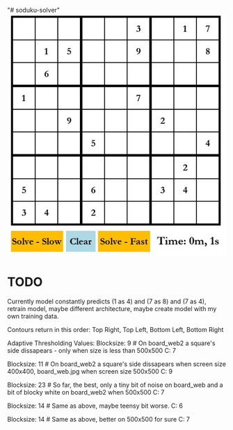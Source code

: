 "# soduku-solver" 
![Sudoku GUI](images/gui-img.jpg)

# TODO
Currently model constantly predicts (1 as 4) and (7 as 8) and (7 as 4), retrain model, maybe different architecture, maybe create model with my own training data.

Contours return in this order:
Top Right, Top Left, Bottom Left, Bottom Right

Adaptive Thresholding Values:
Blocksize: 9                 # On board_web2 a square's side dissapears - only when size is less than 500x500
C: 7
	
Blocksize: 11                # On board_web2 a square's side dissapears when screen size 400x400, board_web.jpg when screen size 500x500
C: 9                         

Blocksize: 23                # So far, the best, only a tiny bit of noise on board_web and a bit of blocky white on board_web2 when 500x500
C: 7

Blocksize: 14               # Same as above, maybe teensy bit worse.
C: 6

Blocksize: 14               # Same as above, better on 500x500 for sure
C: 7
